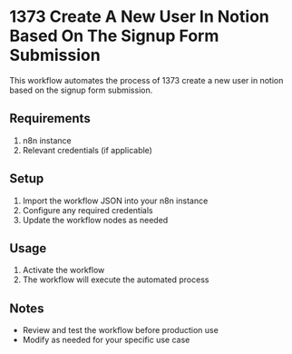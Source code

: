 # 1373 Create A New User In Notion Based On The Signup Form Submission

This workflow automates the process of 1373 create a new user in notion based on the signup form submission.

## Requirements

1. n8n instance
2. Relevant credentials (if applicable)

## Setup

1. Import the workflow JSON into your n8n instance
2. Configure any required credentials
3. Update the workflow nodes as needed

## Usage

1. Activate the workflow
2. The workflow will execute the automated process

## Notes

- Review and test the workflow before production use
- Modify as needed for your specific use case
